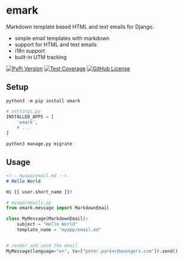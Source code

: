 # emark
Markdown template based HTML and text emails for Django.

* simple email templates with markdown
* support for HTML and text emails
* i18n support
* built-in UTM tracking

[![PyPi Version](https://img.shields.io/pypi/v/emark.svg)](https://pypi.python.org/pypi/emark/)
[![Test Coverage](https://codecov.io/gh/voiio/emark/branch/main/graph/badge.svg)](https://codecov.io/gh/voiio/emark)
[![GitHub License](https://img.shields.io/github/license/voiio/emark)](https://raw.githubusercontent.com/voiio/emark/master/LICENSE)

## Setup

```shell
python3 -m pip install emark
```

```python
# settings.py
INSTALLED_APPS = [
    'emark',
    # ...
]
```

```shell
python3 manage.py migrate
```

## Usage

```markdown
<!-- myapp/email.md -->
# Hello World

Hi {{ user.short_name }}!
```

```python
# myapp/emails.py
from emark.message import MarkdownEmail

class MyMessage(MarkdownEmail):
    subject = "Hello World"
    template_name = "myapp/email.md"


# render and send the email
MyMessage(language="en", to=["peter.parker@avengers.com"]).send()
```
